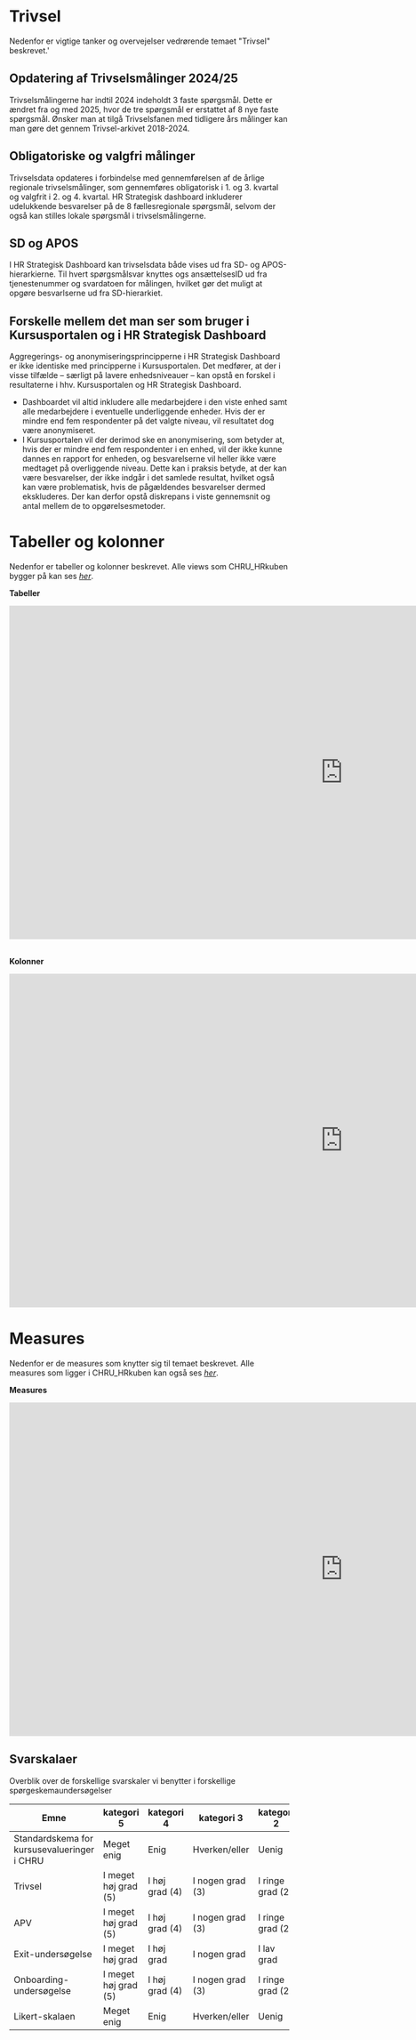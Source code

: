 # Trivsel
Nedenfor er vigtige tanker og overvejelser vedrørende temaet "Trivsel" beskrevet.'

## Opdatering af Trivselsmålinger 2024/25
Trivselsmålingerne har indtil 2024 indeholdt 3 faste spørgsmål. Dette er ændret fra og med 2025, hvor de tre spørgsmål er erstattet af 8 nye faste spørgsmål. Ønsker man at tilgå Trivselsfanen med tidligere års målinger kan man gøre det gennem Trivsel-arkivet 2018-2024.

## Obligatoriske og valgfri målinger
Trivselsdata opdateres i forbindelse med gennemførelsen af de årlige regionale trivselsmålinger, som gennemføres obligatorisk i 1. og 3. kvartal og valgfrit i 2. og 4. kvartal. HR Strategisk dashboard inkluderer udelukkende besvarelser på de 8 fællesregionale spørgsmål, selvom der også kan stilles lokale spørgsmål i trivselsmålingerne.

## SD og APOS
I HR Strategisk Dashboard kan trivselsdata både vises ud fra SD- og APOS-hierarkierne. Til hvert spørgsmålsvar knyttes ogs ansættelsesID ud fra tjenestenummer og svardatoen for målingen, hvilket gør det muligt at opgøre besvarlserne ud fra SD-hierarkiet.

## Forskelle mellem det man ser som bruger i Kursusportalen og i HR Strategisk Dashboard
Aggregerings- og anonymiseringsprincipperne i HR Strategisk Dashboard er ikke identiske med principperne i Kursusportalen. Det medfører, at der i visse tilfælde – særligt på lavere enhedsniveauer – kan opstå en forskel i resultaterne i hhv. Kursusportalen og HR Strategisk Dashboard. 
- Dashboardet vil altid inkludere alle medarbejdere i den viste enhed samt alle medarbejdere i eventuelle underliggende enheder. Hvis der er mindre end fem respondenter på det valgte niveau, vil resultatet dog være anonymiseret.
- I Kursusportalen vil der derimod ske en anonymisering, som betyder at, hvis der er mindre end fem respondenter i en enhed, vil der ikke kunne dannes en rapport for enheden, og besvarelserne vil heller ikke være medtaget på overliggende niveau. Dette kan i praksis betyde, at der kan være besvarelser, der ikke indgår i det samlede resultat, hvilket også kan være problematisk, hvis de pågældendes besvarelser dermed ekskluderes.
Der kan derfor opstå diskrepans i viste gennemsnit og antal mellem de to opgørelsesmetoder.


# Tabeller og kolonner
Nedenfor er tabeller og kolonner beskrevet. Alle views som CHRU_HRkuben bygger på kan ses [*her*](https://github.com/DataOgDigitalisering/versionsstyringViews/tree/Produktion/viewFolder).

<b>Tabeller</b>
<center>
<iframe width="1200" height="600" frameborder="0" scrolling="no" src="https://regionh-my.sharepoint.com/personal/tanja_olsen_la_cour_regionh_dk/_layouts/15/Doc.aspx?sourcedoc={8d5cf238-e8c7-40f1-bf4f-139fc065219d}&action=embedview&wdAllowInteractivity=False&Item=Trivsel_Tabeller&wdHideGridlines=True&wdInConfigurator=True&wdInConfigurator=True"></iframe>
</center>
<br>
 
<b>Kolonner</b>
<center>
<iframe width="1200" height="600" frameborder="0" scrolling="no" src="https://regionh-my.sharepoint.com/personal/tanja_olsen_la_cour_regionh_dk/_layouts/15/Doc.aspx?sourcedoc={8d5cf238-e8c7-40f1-bf4f-139fc065219d}&action=embedview&wdAllowInteractivity=False&Item=Trivsel_Kolonner&wdHideGridlines=True&wdInConfigurator=True&wdInConfigurator=True"></iframe>
</center>

# Measures
Nedenfor er de measures som knytter sig til temaet beskrevet. Alle measures som ligger i CHRU_HRkuben kan også ses [*her*](https://github.com/DataOgDigitalisering/CHRU_HRKube/tree/produktion/tables/_Measures/measures).

<b>Measures</b>
<center>
<iframe width="1200" height="600" frameborder="0" scrolling="no" src="https://regionh-my.sharepoint.com/personal/tanja_olsen_la_cour_regionh_dk/_layouts/15/Doc.aspx?sourcedoc={8d5cf238-e8c7-40f1-bf4f-139fc065219d}&action=embedview&wdAllowInteractivity=False&Item=Trivsel_Measures&wdHideGridlines=True&wdInConfigurator=True&wdInConfigurator=True"></iframe>
</center>






## Svarskalaer

Overblik over de forskellige svarskaler vi benytter i forskellige spørgeskemaundersøgelser

| Emne | kategori 5 | kategori 4 | kategori 3 | kategori 2 | kategori 1 |
| -- | -- | -- | -- | -- | -- |
| Standardskema for kursusevalueringer i CHRU | Meget enig | Enig | Hverken/eller | Uenig | Meget uenig |
| Trivsel | I meget høj grad (5) | I høj grad (4) | I nogen grad (3) | I ringe grad (2) | Slet ikke (1) |
| APV | I meget høj grad (5) | I høj grad (4) | I nogen grad (3) | I ringe grad (2) | Slet ikke (1) |
| Exit-undersøgelse | I meget høj grad | I høj grad | I nogen grad | I lav grad | I meget lav grad |
| Onboarding-undersøgelse | I meget høj grad (5) | I høj grad (4) | I nogen grad (3) | I ringe grad (2) | Slet ikke (1) |
| Likert-skalaen | Meget enig | Enig | Hverken/eller | Uenig | Meget uenig |
